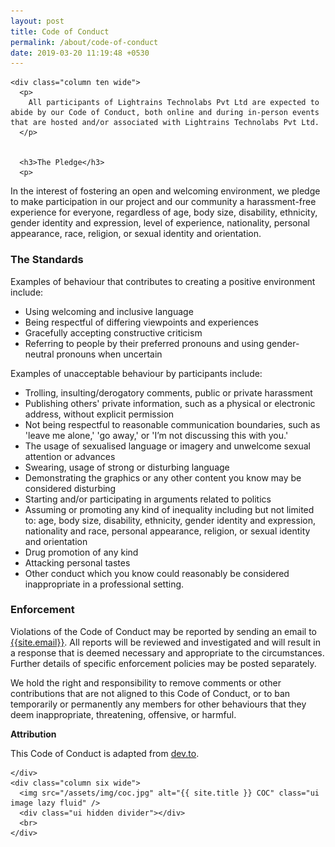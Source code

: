 ```yaml
---
layout: post
title: Code of Conduct
permalink: /about/code-of-conduct
date: 2019-03-20 11:19:48 +0530
---
```


<div class="ui grid stackable">

    <div class="column ten wide">
      <p>
        All participants of Lightrains Technolabs Pvt Ltd are expected to abide by our Code of Conduct, both online and during in-person events that are hosted and/or associated with Lightrains Technolabs Pvt Ltd.
      </p>


      <h3>The Pledge</h3>
      <p>

In the interest of fostering an open and welcoming environment, we pledge to make participation in our project and our community a harassment-free experience for everyone, regardless of age, body size, disability, ethnicity, gender identity and expression, level of experience, nationality, personal appearance, race, religion, or sexual identity and orientation.

</p>

<h3>The Standards</h3>

Examples of behaviour that contributes to creating a positive environment include:

<ul>
<li class="item">Using welcoming and inclusive language</li>
<li class="item">Being respectful of differing viewpoints and experiences</li>
<li class="item">Gracefully accepting constructive criticism</li>
<li class="item">Referring to people by their preferred pronouns and using gender-neutral pronouns when uncertain</li>

</ul>
<p>Examples of unacceptable behaviour by participants include:</p>
<ul>
<li class="item">Trolling, insulting/derogatory comments, public or private harassment</li>
<li class="item">Publishing others' private information, such as a physical or electronic address, without explicit permission</li>
<li class="item">Not being respectful to reasonable communication boundaries, such as 'leave me alone,' 'go away,' or 'I’m not discussing this with you.'</li>
<li class="item">The usage of sexualised language or imagery and unwelcome sexual attention or advances</li>
<li class="item">Swearing, usage of strong or disturbing language</li>
<li class="item">Demonstrating the graphics or any other content you know may be considered disturbing</li>
<li class="item">Starting and/or participating in arguments related to politics</li>
<li class="item">Assuming or promoting any kind of inequality including but not limited to: age, body size, disability, ethnicity, gender identity and expression, nationality and race, personal appearance, religion, or sexual identity and orientation</li>
<li class="item">Drug promotion of any kind</li>
<li class="item">Attacking personal tastes</li>
<li class="item">Other conduct which you know could reasonably be considered inappropriate in a professional setting.</li>
</ul>

<h3>Enforcement</h3>

<p>Violations of the Code of Conduct may be reported by sending an email to <a href="mailto:{{site.email}}" title="Email to {{site.title}}" class="obsa">{{site.email}}</a>. All reports will be reviewed and investigated and will result in a response that is deemed necessary and appropriate to the circumstances. Further details of specific enforcement policies may be posted separately.</p>

<p>We hold the right and responsibility to remove comments or other contributions that are not aligned to this Code of Conduct, or to ban temporarily or permanently any members for other behaviours that they deem inappropriate, threatening, offensive, or harmful.</p>

<b>Attribution</b>

This Code of Conduct is adapted from <a href="https://dev.to/code-of-conduct">dev.to</a>.

<div class="ui hidden big divider"></div>

    </div>
    <div class="column six wide">
      <img src="/assets/img/coc.jpg" alt="{{ site.title }} COC" class="ui image lazy fluid" />
      <div class="ui hidden divider"></div>
      <br>
    </div>

  </div>
